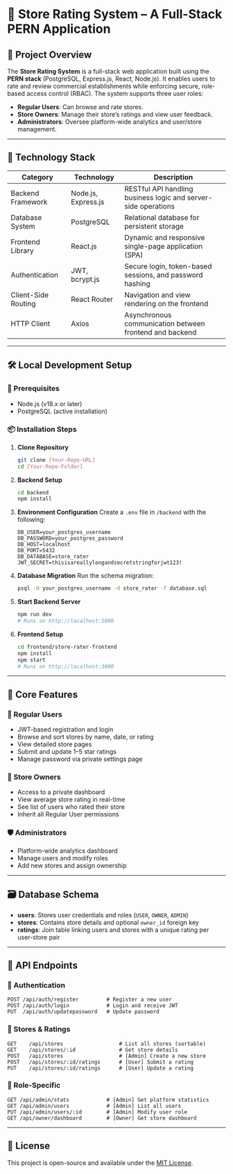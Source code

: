 # 🏪 Store Rating System – A Full-Stack PERN Application

## 📌 Project Overview

The **Store Rating System** is a full-stack web application built using the **PERN stack** (PostgreSQL, Express.js, React, Node.js). It enables users to rate and review commercial establishments while enforcing secure, role-based access control (RBAC). The system supports three user roles:

- **Regular Users**: Can browse and rate stores.
- **Store Owners**: Manage their store’s ratings and view user feedback.
- **Administrators**: Oversee platform-wide analytics and user/store management.

---

## 🧰 Technology Stack

| Category              | Technology         | Description                                                                 |
|----------------------|--------------------|-----------------------------------------------------------------------------|
| Backend Framework     | Node.js, Express.js | RESTful API handling business logic and server-side operations              |
| Database System       | PostgreSQL         | Relational database for persistent storage                                  |
| Frontend Library      | React.js           | Dynamic and responsive single-page application (SPA)                        |
| Authentication        | JWT, bcrypt.js     | Secure login, token-based sessions, and password hashing                    |
| Client-Side Routing   | React Router       | Navigation and view rendering on the frontend                               |
| HTTP Client           | Axios              | Asynchronous communication between frontend and backend                     |

---

## 🛠️ Local Development Setup

### 🔧 Prerequisites

- Node.js (v18.x or later)
- PostgreSQL (active installation)

### 📦 Installation Steps

1. **Clone Repository**
   ```bash
   git clone [Your-Repo-URL]
   cd [Your-Repo-Folder]
   ```

2. **Backend Setup**
   ```bash
   cd backend
   npm install
   ```

3. **Environment Configuration**
   Create a `.env` file in `/backend` with the following:
   ```env
   DB_USER=your_postgres_username
   DB_PASSWORD=your_postgres_password
   DB_HOST=localhost
   DB_PORT=5432
   DB_DATABASE=store_rater
   JWT_SECRET=thisisareallylongandsecretstringforjwt123!
   ```

4. **Database Migration**
   Run the schema migration:
   ```bash
   psql -U your_postgres_username -d store_rater -f database.sql
   ```

5. **Start Backend Server**
   ```bash
   npm run dev
   # Runs on http://localhost:5000
   ```

6. **Frontend Setup**
   ```bash
   cd frontend/store-rater-frontend
   npm install
   npm start
   # Runs on http://localhost:3000
   ```

---

## 🚀 Core Features

### 👤 Regular Users

- JWT-based registration and login
- Browse and sort stores by name, date, or rating
- View detailed store pages
- Submit and update 1–5 star ratings
- Manage password via private settings page

### 🏪 Store Owners

- Access to a private dashboard
- View average store rating in real-time
- See list of users who rated their store
- Inherit all Regular User permissions

### 🛡️ Administrators

- Platform-wide analytics dashboard
- Manage users and modify roles
- Add new stores and assign ownership

---

## 🗃️ Database Schema

- **users**: Stores user credentials and roles (`USER`, `OWNER`, `ADMIN`)
- **stores**: Contains store details and optional `owner_id` foreign key
- **ratings**: Join table linking users and stores with a unique rating per user-store pair

---

## 📡 API Endpoints

### 🔐 Authentication

```http
POST /api/auth/register         # Register a new user
POST /api/auth/login            # Login and receive JWT
PUT  /api/auth/updatepassword   # Update password
```

### 🏬 Stores & Ratings

```http
GET    /api/stores                  # List all stores (sortable)
GET    /api/stores/:id              # Get store details
POST   /api/stores                  # [Admin] Create a new store
POST   /api/stores/:id/ratings      # [User] Submit a rating
PUT    /api/stores/:id/ratings      # [User] Update a rating
```

### 🎯 Role-Specific

```http
GET /api/admin/stats            # [Admin] Get platform statistics
GET /api/admin/users            # [Admin] List all users
PUT /api/admin/users/:id        # [Admin] Modify user role
GET /api/owner/dashboard        # [Owner] Get store dashboard
```

---

## 📎 License

This project is open-source and available under the [MIT License](LICENSE).

